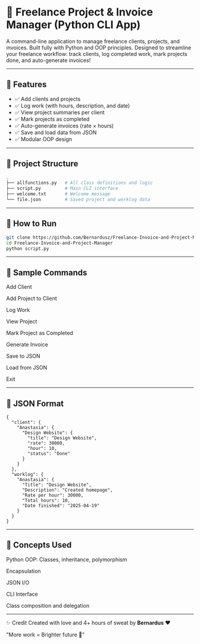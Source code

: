 # 💼 Freelance Project & Invoice Manager (Python CLI App)

A command-line application to manage freelance clients, projects, and invoices. Built fully with Python and OOP principles. Designed to streamline your freelance workflow: track clients, log completed work, mark projects done, and auto-generate invoices!

---

## 🔧 Features

- ✅ Add clients and projects
- ✅ Log work (with hours, description, and date)
- ✅ View project summaries per client
- ✅ Mark projects as completed
- ✅ Auto-generate invoices (rate × hours)
- ✅ Save and load data from JSON
- ✅ Modular OOP design

---

## 📁 Project Structure

```bash
.
├── allfunctions.py   # All class definitions and logic
├── script.py         # Main CLI interface
├── welcome.txt       # Welcome message
└── file.json         # Saved project and worklog data
```

---

## 🚀 How to Run
```bash
git clone https://github.com/Bernardusz/Freelance-Invoice-and-Project-Manager.git
cd Freelance-Invoice-and-Project-Manager
python script.py
```

---

## 📌 Sample Commands
Add Client

Add Project to Client

Log Work

View Project

Mark Project as Completed

Generate Invoice

Save to JSON

Load from JSON

Exit

---

## 💾 JSON Format
```
{
  "client": {
    "Anastasia": {
      "Design Website": {
        "title": "Design Website",
        "rate": 30000,
        "hour": 10,
        "status": "Done"
      }
    }
  },
  "worklog": {
    "Anastasia": {
      "Title": "Design Website",
      "Description": "Created homepage",
      "Rate per hour": 30000,
      "Total hours": 10,
      "Date finished": "2025-04-19"
    }
  }
}
```

---

## 🧠 Concepts Used
Python OOP: Classes, inheritance, polymorphism

Encapsulation

JSON I/O

CLI Interface

Class composition and delegation

---

✨ Credit
Created with love and 4+ hours of sweat by **Bernardus** ❤️

"More work = Brighter future 💼"
